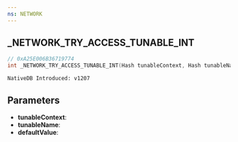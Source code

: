```yaml
---
ns: NETWORK
---
```

## _NETWORK_TRY_ACCESS_TUNABLE_INT

```c
// 0xA25E006B36719774
int _NETWORK_TRY_ACCESS_TUNABLE_INT(Hash tunableContext, Hash tunableName, int defaultValue);
```

```
NativeDB Introduced: v1207
```

## Parameters
* **tunableContext**:
* **tunableName**:
* **defaultValue**:
